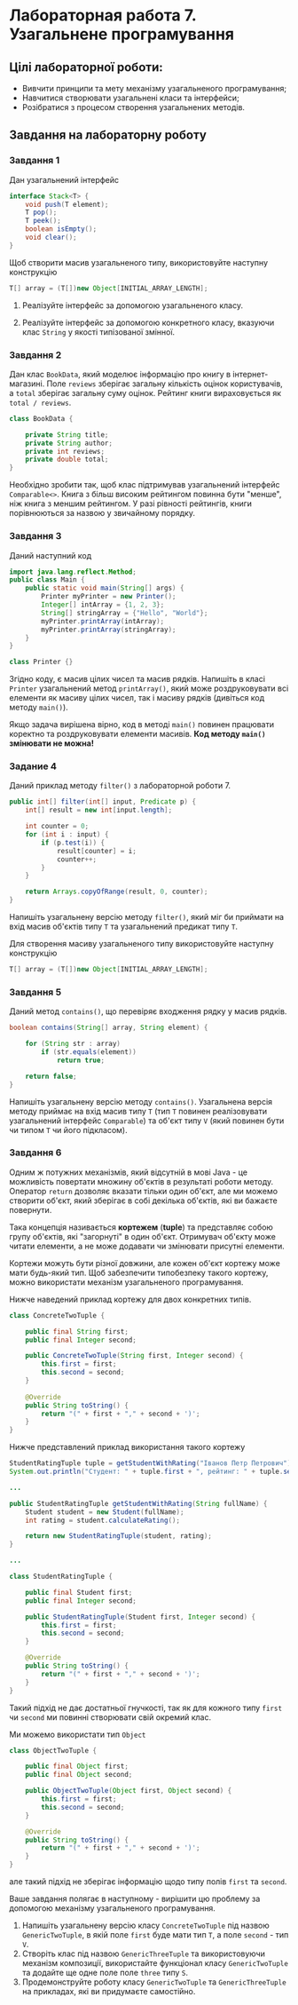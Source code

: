 # Лабораторная работа 7. Узагальнене програмування

## Цілі лабораторної роботи:

- Вивчити принципи та мету механізму узагальненого програмування;
- Навчитися створювати узагальнені класи та інтерфейси;
- Розібратися з процесом створення узагальнених методів.

## Завдання на лабораторну роботу

### Завдання 1

Дан узагальнений інтерфейс

```java
interface Stack<T> {
    void push(T element);
    T pop();
    T peek();
    boolean isEmpty();
    void clear();
}
```

Щоб створити масив узагальненого типу, використовуйте наступну конструкцію

```java
T[] array = (T[])new Object[INITIAL_ARRAY_LENGTH];
```

1. Реалізуйте інтерфейс за допомогою узагальненого класу. 

2. Реалізуйте інтерфейс за допомогою конкретного класу, вказуючи клас `String` у якості типізованої змінної.

### Завдання 2

Дан клас `BookData`, який моделює інформацію про книгу в інтернет-магазині. Поле `reviews` зберігає загальну кількість оцінок користувачів, а `total` зберігає загальну суму оцінок. Рейтинг книги вираховується як `total / reviews`.

```java
class BookData {

    private String title;
    private String author;
    private int reviews;
    private double total;
}
```

Необхідно зробити так, щоб клас підтримував узагальнений інтерфейс `Comparable<>`. Книга з більш високим рейтингом повинна бути "менше", ніж книга з меншим рейтингом. У разі рівності рейтингів, книги порівнюються за назвою у звичайному порядку.

### Завдання 3

Даний наступний код

```java
import java.lang.reflect.Method;
public class Main {
    public static void main(String[] args) {
        Printer myPrinter = new Printer();
        Integer[] intArray = {1, 2, 3};
        String[] stringArray = {"Hello", "World"};
        myPrinter.printArray(intArray);
        myPrinter.printArray(stringArray);
    }
}

class Printer {}
```

Згідно коду, є масив цілих чисел та масив рядків. Напишіть в класі `Printer` узагальнений метод `printArray()`, який може роздруковувати всі елементи як масиву цілих чисел, так і масиву рядків (дивіться код методу `main()`).

Якщо задача вирішена вірно, код в методі `main()` повинен працювати коректно та роздруковувати елементи масивів. **Код методу `main()` змінювати не можна!**

### Задание 4

Даний приклад методу `filter()` з лабораторной роботи 7.

```java
public int[] filter(int[] input, Predicate p) {
    int[] result = new int[input.length];

    int counter = 0;
    for (int i : input) {
        if (p.test(i)) {
            result[counter] = i;
            counter++;
        }
    }

    return Arrays.copyOfRange(result, 0, counter);
}
```

Напишіть узагальнену версію методу `filter()`, який міг би приймати на вхід масив об'єктів типу `T` та узагальнений предикат типу `T`.

Для створення масиву узагальненого типу використовуйте наступну конструкцію

```java
T[] array = (T[])new Object[INITIAL_ARRAY_LENGTH];
```

### Завдання 5

Даний метод `contains()`, що перевіряє входження рядку у масив рядків.

```java
boolean contains(String[] array, String element) {

    for (String str : array)
        if (str.equals(element))
            return true;

    return false;
}
```

Напишіть узагальнену версію методу `contains()`. Узагальнена версія методу приймає на вхід масив типу `T` (тип `T` повинен реалізовувати узагальнений інтерфейс `Comparable`) та об'єкт типу `V` (який повинен бути чи типом `T` чи його підкласом). 

### Завдання 6

Одним ж потужних механізмів, який відсутній в мові Java - це можливість повертати множину об'єктів в результаті роботи методу. Оператор `return` дозволяє вказати тільки один об'єкт, але ми можемо створити об'єкт, який зберігає в собі декілька об'єктів, які ви бажаєте повернути.

Така концепція називається **кортежем** (**tuple**) та представляє собою групу об'єктів, які "загорнуті" в один об'єкт. Отримувач об'єкту може читати елементи, а не може додавати чи змінювати присутні елементи.

Кортежи можуть бути різної довжини, але кожен об'єкт кортежу може мати будь-який тип. Щоб забезпечити типобезпеку такого кортежу, можно використати механізм узагальненого програмування.

Нижче наведений приклад кортежу для двох конкретних типів.

```java
class ConcreteTwoTuple {

    public final String first;
    public final Integer second;

    public ConcreteTwoTuple(String first, Integer second) {
        this.first = first;
        this.second = second;
    }
    
    @Override
    public String toString() {
        return "(" + first + "," + second + ')';
    }
}
```

Нижче представлений приклад використання такого кортежу

```java
StudentRatingTuple tuple = getStudentWithRating("Іванов Петр Петрович");
System.out.println("Студент: " + tuple.first + ", рейтинг: " + tuple.second);

...

public StudentRatingTuple getStudentWithRating(String fullName) {
    Student student = new Student(fullName);
    int rating = student.calculateRating();

    return new StudentRatingTuple(student, rating);
}

...

class StudentRatingTuple {

    public final Student first;
    public final Integer second;

    public StudentRatingTuple(Student first, Integer second) {
        this.first = first;
        this.second = second;
    }

    @Override
    public String toString() {
        return "(" + first + "," + second + ')';
    }
}
```

Такий підхід не дає достатньої гнучкості, так як для кожного типу `first` чи `second` ми повинні створювати свій окремий клас.

Ми можемо використати тип `Object`

```java
class ObjectTwoTuple {

    public final Object first;
    public final Object second;

    public ObjectTwoTuple(Object first, Object second) {
        this.first = first;
        this.second = second;
    }

    @Override
    public String toString() {
        return "(" + first + "," + second + ')';
    }
}
```

але такий підхід не зберігає інформацію щодо типу полів `first` та `second`.

Ваше завдання полягає в наступному - вирішити цю проблему за допомогою механізму узагальненого програмування.

1. Напишіть узагальнену версію класу `ConcreteTwoTuple` під назвою `GenericTwoTuple`, в якій поле `first` буде мати тип `T`, а поле `second` - тип `V`.
2. Створіть клас під назвою `GenericThreeTuple` та використовуючи механізм композиції, використайте функціонал класу `GenericTwoTuple` та додайте ще одне поле поле `three` типу `S`.
3. Продемонструйте роботу класу `GenericTwoTuple` та `GenericThreeTuple` на прикладах, які ви придумаєте самостійно.

